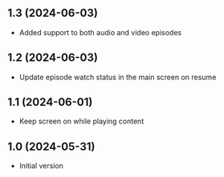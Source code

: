 ## 1.3 (2024-06-03)

* Added support to both audio and video episodes

## 1.2 (2024-06-03)

* Update episode watch status in the main screen on resume

## 1.1 (2024-06-01)

* Keep screen on while playing content

## 1.0 (2024-05-31)

* Initial version
